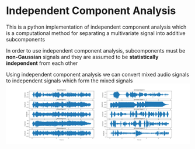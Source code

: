 # Independent Component Analysis

This is a python implementation of independent component analysis which is a computational method for separating a multivariate signal into additive subcomponents

In order to use independent component analysis, subcomponents must be **non-Gaussian** signals and they are assumed to be **statistically independent** from each other

Using independent component analysis we can convert mixed audio signals to independent signals which form the mixed signals
![alt text](./Image/signal_comparison.png)